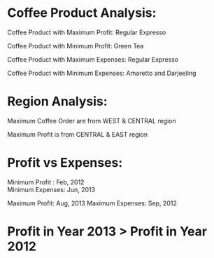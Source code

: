 # Coffee Product Analysis:

Coffee Product with Maximum Profit: Regular Expresso

Coffee Product with Minimum Profit: Green Tea

Coffee Product with Maximum Expenses: Regular Expresso

Coffee Product with Minimum Expenses: Amaretto and Darjeeling

# Region Analysis:

Maximum Coffee Order are from WEST & CENTRAL region

Maximum Profit is from CENTRAL & EAST region

# Profit vs Expenses:

Minimum Profit : Feb, 2012  
Minimum Expenses: Jun, 2013

Maximum Profit: Aug, 2013
Maximum Expenses: Sep, 2012

# Profit in Year 2013 > Profit in Year 2012


